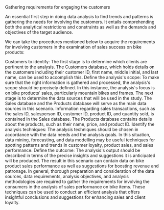 Gathering requirements for engaging the customers

An essential first step in doing data analysis to find trends and patterns is gathering the needs for involving the customers. It entails comprehending both the analytical restrictions and constraints as well as the demands and objectives of the target audience.

We can take the procedures mentioned below to acquire the requirements for involving customers in the examination of sales success on bike products:

Customers to identify: The first stage is to determine which clients are pertinent to the analysis. The Customers database, which holds details on the customers including their customer ID, first name, middle initial, and last name, can be used to accomplish this.
Define the analysis's scope: To make sure that the right information is gathered and processed, the analysis's scope should be precisely defined. In this instance, the analysis's focus is on bike products' sales, particularly mountain bikes and frames.
The next stage is to determine the data sources that will be used in the study. The Sales database and the Products database will serve as the main data sources in this scenario. Information regarding sales transactions, such as the sales ID, salesperson ID, customer ID, product ID, and quantity sold, is contained in the Sales database. The Products database contains details about the products, such as their name, price, and product ID.
Identify the analysis techniques: The analysis techniques should be chosen in accordance with the data needs and the analysis goals. In this situation, data mining, forecasting, and data modelling may be useful techniques for spotting patterns and trends in customer loyalty, product sales, and sales performance.
Define the outcome: The analysis's output should be described in terms of the precise insights and suggestions it is anticipated will be produced. The result in this scenario can contain data on bike product sales performance as well as suggestions for boosting revenue and patronage.
In general, thorough preparation and consideration of the data sources, data requirements, analysis objectives, and analysis methodologies are required to gather the requirements for involving the consumers in the analysis of sales performance on bike items. These techniques can be used to conduct an efficient analysis that offers insightful conclusions and suggestions for enhancing sales and client loyalty.